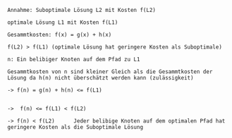     Annahme: Suboptimale Lösung L2 mit Kosten f(L2)

    optimale Lösung L1 mit Kosten f(L1)

    Gesammtkosten: f(x) = g(x) + h(x)

    f(L2) > f(L1) (optimale Lösung hat geringere Kosten als Suboptimale)

    n: Ein belibiger Knoten auf dem Pfad zu L1

    Gesammtkosten von n sind kleiner Gleich als die Gesammtkosten der Lösung da h(n) nicht überschätzt werden kann (zulässigkeit)

    -> f(n) = g(n) + h(n) <= f(L1)


    ->  f(n) <= f(L1) < f(L2)

    -> f(n) < f(L2)      Jeder belibige Knoten auf dem optimalen Pfad hat geringere Kosten als die Suboptimale Lösung  